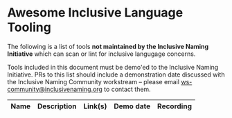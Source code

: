 # Awesome Inclusive Language Tooling

The following is a list of tools **not maintained by the Inclusive Naming Initiative** which can scan or lint for inclusive langugage concerns. 

Tools included in this document must be demo'ed to the Inclusive Naming Initiative. PRs to this list should include a demonstration date discussed with
the Inclusive Naming Community workstream – please email ws-community@inclusivenaming.org to contact them.


| Name | Description | Link(s) | Demo date | Recording | 
| --- | --- | --- | --- | --- | 
